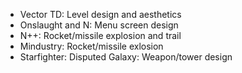 - Vector TD: Level design and aesthetics
- Onslaught and N: Menu screen design
- N++: Rocket/missile explosion and trail
- Mindustry: Rocket/missile exlosion
- Starfighter: Disputed Galaxy: Weapon/tower design
